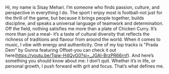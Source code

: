 Hi, my name is Sisay Mehari. I’m someone who finds passion, culture, and perspective in everything I do. 
The sport I enjoy most is football-not just for the thrill of the game, but because it brings people together, builds discipline, and speaks a universal language of teamwork and determination. 
Off the field, nothing satisfies me more than a plate of Chicken Curry. It’s more than just a meal- it’s a taste of cultural diversity that reflects the richness of traditions and flavour from around the world.
When it comes to music, I vibe with energy and authenticity. One of my top tracks is "Prada Dem" by Gunna featuring Offset-you can check it out here(https://youtu.be/Tqjw-H4QyG0?si=_JGAl-BrzPR66rnf).
And here’s something you should know about me: I don’t quit. Whether it’s in life, or personal growth, I push forward with grit and focus. That’s what defines me.